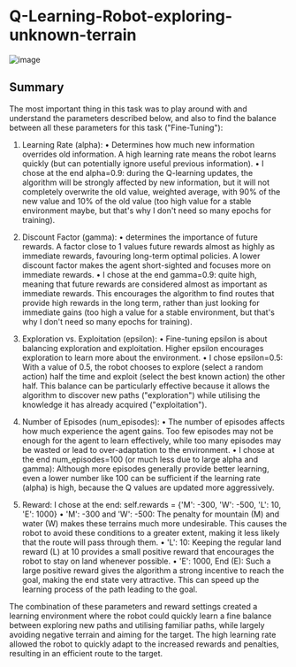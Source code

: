 # Q-Learning-Robot-exploring-unknown-terrain

![image](https://github.com/AlmazErmilov/Q-Learning-Robot-exploring-unknown-terrain/assets/64559090/cb67e5df-d955-4469-9276-9878b64ae02c)

## Summary

The most important thing in this task was to play around with and understand the parameters described below, and also to find the balance between all these parameters for this task ("Fine-Tuning"):

1.	Learning Rate (alpha):
•	Determines how much new information overrides old information. A high learning rate means the robot learns quickly (but can potentially ignore useful previous information). 
•	I chose at the end alpha=0.9: during the Q-learning updates, the algorithm will be strongly affected by new information, but it will not completely overwrite the old value, weighted average, with 90% of the new value and 10% of the old value (too high value for a stable environment maybe, but that's why I don't need so many epochs for training).

2.	Discount Factor (gamma):
•	determines the importance of future rewards. A factor close to 1 values future rewards almost as highly as immediate rewards, favouring long-term optimal policies. A lower discount factor makes the agent short-sighted and focuses more on immediate rewards.
•	I chose at the end gamma=0.9: quite high, meaning that future rewards are considered almost as important as immediate rewards. This encourages the algorithm to find routes that provide high rewards in the long term, rather than just looking for immediate gains (too high a value for a stable environment, but that's why I don't need so many epochs for training).

3.	Exploration vs. Exploitation (epsilon):
•	Fine-tuning epsilon is about balancing exploration and exploitation. Higher epsilon encourages exploration to learn more about the environment.
•	I chose epsilon=0.5: With a value of 0.5, the robot chooses to explore (select a random action) half the time and exploit (select the best known action) the other half. This balance can be particularly effective because it allows the algorithm to discover new paths ("exploration") while utilising the knowledge it has already acquired ("exploitation").

4.	Number of Episodes (num_episodes):
•	The number of episodes affects how much experience the agent gains. Too few episodes may not be enough for the agent to learn effectively, while too many episodes may be wasted or lead to over-adaptation to the environment.
•	I chose at the end num_episodes=100 (or much less due to large alpha and gamma): Although more episodes generally provide better learning, even a lower number like 100 can be sufficient if the learning rate (alpha) is high, because the Q values are updated more aggressively.

5.	Reward:
I chose at the end: self.rewards = {'M': -300, 'W': -500, 'L': 10, 'E': 1000}
•	'M': -300 and 'W': -500: The penalty for mountain (M) and water (W) makes these terrains much more undesirable. This causes the robot to avoid these conditions to a greater extent, making it less likely that the route will pass through them. 
•	'L': 10: Keeping the regular land reward (L) at 10 provides a small positive reward that encourages the robot to stay on land whenever possible.
•	'E': 1000, End (E): Such a large positive reward gives the algorithm a strong incentive to reach the goal, making the end state very attractive. This can speed up the learning process of the path leading to the goal.

The combination of these parameters and reward settings created a learning environment where the robot could quickly learn a fine balance between exploring new paths and utilising familiar paths, while largely avoiding negative terrain and aiming for the target. The high learning rate allowed the robot to quickly adapt to the increased rewards and penalties, resulting in an efficient route to the target.
